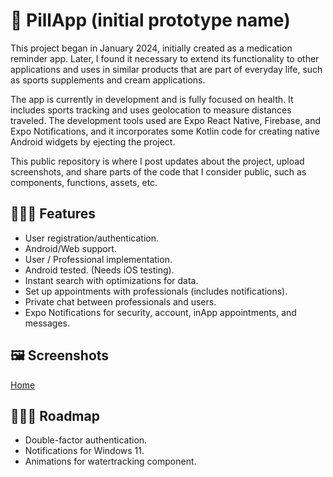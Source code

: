 
# 💊 PillApp (initial prototype name)

This project began in January 2024, initially created as a medication reminder app. Later, I found it necessary to extend its functionality to other applications and uses in similar products that are part of everyday life, such as sports supplements and cream applications.

The app is currently in development and is fully focused on health. It includes sports tracking and uses geolocation to measure distances traveled. The development tools used are Expo React Native, Firebase, and Expo Notifications, and it incorporates some Kotlin code for creating native Android widgets by ejecting the project.

This public repository is where I post updates about the project, upload screenshots, and share parts of the code that I consider public, such as components, functions, assets, etc.




## 🧑🏻‍💻 Features

- User registration/authentication.
- Android/Web support.
- User / Professional implementation.
- Android tested. (Needs iOS testing).
- Instant search with optimizations for data.
- Set up appointments with professionals (includes notifications).
- Private chat between professionals and users.
- Expo Notifications for security, account, inApp appointments, and messages.



## 🖼️ Screenshots

[Home](https://github.com/franigcbt/PridePro-Public/blob/main/Home%20Screen%20-%201.png)


## 🏃🏻‍♂️ Roadmap

- Double-factor authentication.
- Notifications for Windows 11.
- Animations for watertracking component.
  



